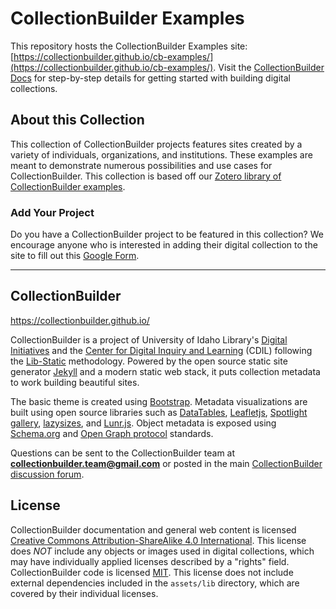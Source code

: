 # CollectionBuilder Examples

This repository hosts the CollectionBuilder Examples site: [https://collectionbuilder.github.io/cb-examples/](https://collectionbuilder.github.io/cb-examples/). Visit the [CollectionBuilder Docs](https://collectionbuilder.github.io/cb-docs/) for step-by-step details for getting started with building digital collections.

## About this Collection

This collection of CollectionBuilder projects features sites created by a variety of individuals, organizations, and institutions. These examples are meant to demonstrate numerous possibilities and use cases for CollectionBuilder. This collection is based off our [Zotero library of CollectionBuilder examples](https://www.zotero.org/groups/5020353/collectionbuilder-examples/library).

### Add Your Project

Do you have a CollectionBuilder project to be featured in this collection? We encourage anyone who is interested in adding their digital collection to the site to fill out this [Google Form](https://forms.gle/k1fsqiRPo71uULfo8).

----------

## CollectionBuilder 

<https://collectionbuilder.github.io/>

CollectionBuilder is a project of University of Idaho Library's [Digital Initiatives](https://www.lib.uidaho.edu/digital/) and the [Center for Digital Inquiry and Learning](https://cdil.lib.uidaho.edu) (CDIL) following the [Lib-Static](https://lib-static.github.io/) methodology. 
Powered by the open source static site generator [Jekyll](https://jekyllrb.com/) and a modern static web stack, it puts collection metadata to work building beautiful sites.

The basic theme is created using [Bootstrap](https://getbootstrap.com/).
Metadata visualizations are built using open source libraries such as [DataTables](https://datatables.net/), [Leafletjs](http://leafletjs.com/), [Spotlight gallery](https://github.com/nextapps-de/spotlight), [lazysizes](https://github.com/aFarkas/lazysizes), and [Lunr.js](https://lunrjs.com/).
Object metadata is exposed using [Schema.org](http://schema.org) and [Open Graph protocol](http://ogp.me/) standards.

Questions can be sent to the CollectionBuilder team at **collectionbuilder.team@gmail.com** or posted in the main [CollectionBuilder discussion forum](https://github.com/CollectionBuilder/collectionbuilder.github.io/discussions).

## License

CollectionBuilder documentation and general web content is licensed [Creative Commons Attribution-ShareAlike 4.0 International](http://creativecommons.org/licenses/by-sa/4.0/). 
This license does *NOT* include any objects or images used in digital collections, which may have individually applied licenses described by a "rights" field.
CollectionBuilder code is licensed [MIT](https://github.com/CollectionBuilder/collectionbuilder-csv/blob/master/LICENSE). 
This license does not include external dependencies included in the `assets/lib` directory, which are covered by their individual licenses.
